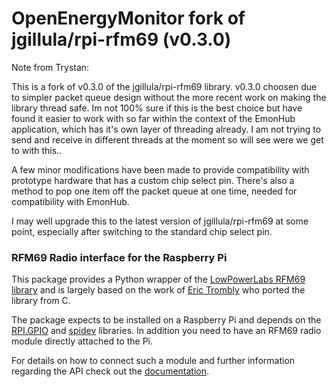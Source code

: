 # OpenEnergyMonitor fork of jgillula/rpi-rfm69 (v0.3.0)

Note from Trystan:

This is a fork of v0.3.0 of the jgillula/rpi-rfm69 library. v0.3.0 choosen due to simpler packet queue design without the more recent work on making the library thread safe. Im not 100% sure if this is the best choice but have found it easier to work with so far within the context of the EmonHub application, which has it's own layer of threading already. I am not trying to send and receive in different threads at the moment so will see were we get to with this..

A few minor modifications have been made to provide compatibility with prototype hardware that has a custom chip select pin. There's also a method to pop one item off the packet queue at one time, needed for compatibility with EmonHub.

I may well upgrade this to the latest version of jgillula/rpi-rfm69 at some point, especially after switching to the standard chip select pin.

### RFM69 Radio interface for the Raspberry Pi
This package provides a Python wrapper of the [LowPowerLabs RFM69 library](https://github.com/LowPowerLab/RFM69) and is largely based on the work of [Eric Trombly](https://github.com/etrombly/RFM69) who ported the library from C.

The package expects to be installed on a Raspberry Pi and depends on the [RPI.GPIO](https://pypi.org/project/RPi.GPIO/) and [spidev](https://pypi.org/project/spidev/) libraries. In addition you need to have an RFM69 radio module directly attached to the Pi. 

For details on how to connect such a module and further information regarding the API check out the [documentation](https://rpi-rfm69.readthedocs.io/).
